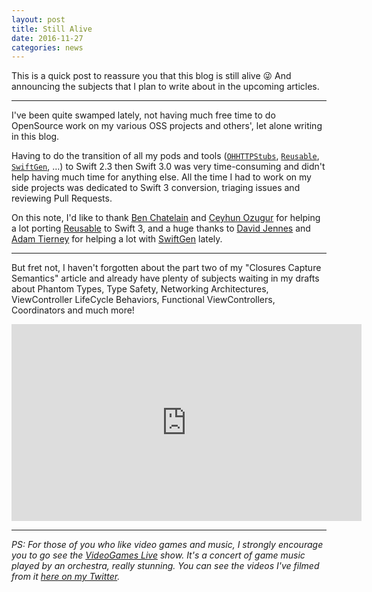 ```yaml
---
layout: post
title: Still Alive
date: 2016-11-27
categories: news
---
```


This is a quick post to reassure you that this blog is still alive 😜 And announcing the subjects that I plan to write about in the upcoming articles.

---

I've been quite swamped lately, not having much free time to do OpenSource work on my various OSS projects and others', let alone writing in this blog.

Having to do the transition of all my pods and tools ([`OHHTTPStubs`](https://github.com/AliSoftware/OHHTTPStubs), [`Reusable`](https://github.com/AliSoftware/Reusable), [`SwiftGen`](https://github.com/AliSoftware/SwiftGen), …) to Swift 2.3 then Swift 3.0 was very time-consuming and didn't help having much time for anything else. All the time I had to work on my side projects was dedicated to Swift 3 conversion, triaging issues and reviewing Pull Requests.

On this note, I'd like to thank [Ben Chatelain](https://twitter.com/phatblat) and [Ceyhun Ozugur](https://github.com/ceyhuno) for helping a lot porting [Reusable](https://github.com/AliSoftware/Reusable) to Swift 3, and a huge thanks to [David Jennes](https://github.com/djbe) and [Adam Tierney](https://twitter.com/Adam_Tierney) for helping a lot with [SwiftGen](https://github.com/AliSoftware/SwiftGen) lately.

---

But fret not, I haven't forgotten about the part two of my "Closures Capture Semantics" article and already have plenty of subjects waiting in my drafts about Phantom Types, Type Safety, Networking Architectures, ViewController LifeCycle Behaviors, Functional ViewControllers, Coordinators and much more!

<center><iframe width="560" height="315" src="https://www.youtube.com/embed/Y6ljFaKRTrI" frameborder="0" allowfullscreen></iframe></center>

---
_PS: For those of you who like video games and music, I strongly encourage you to go see the [VideoGames Live](http://videogameslive.com) show. It's a concert of game music played by an orchestra, really stunning. You can see the videos I've filmed from it [here on my Twitter](https://twitter.com/search?q=from%3A%40aligatr%20%20%23VideoGamesLive)._
